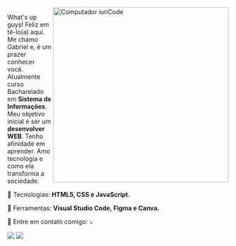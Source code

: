 <img src="https://raw.githubusercontent.com/MicaelliMedeiros/micaellimedeiros/master/image/computer-illustration.png" min-width="400px" max-width="400px" width="400px" align="right" alt="Computador iuriCode">

<p align="left"> 
What's up guys! Feliz em tê-lo(a) aqui. Me chamo Gabriel e, é um prazer conhecer você. Atualmente curso Bacharelado em <strong>Sistema de Informações</strong>.Meu objetivo inicial é ser um <strong>desenvolver WEB</strong>. Tenho afinidade em aprender. Amo tecnologia e como ela transforma a sociedade.

<p align="left">
  🦄 Tecnologias: <strong>HTML5, CSS e JavaScript.</strong>
</p>

<p align="left">
  💼 Ferramentas: <strong>Visual Studio Code, Figma e Canva.</strong>
</p>

<p align="left">
  💌 Entre em contato comigo: ⤵️
</p>

<p align="left">
  <a href="mailto:lucasgabrielgt758@gmail.com" target="_blank" rel="noopener noreferrer" alt="Gmail">
  <img src="https://img.shields.io/badge/-Gmail-FF0000?style=flat-square&labelColor=FF0000&logo=gmail&logoColor=white&link=lucasgabrielgt758@gmail.com" /></a>

  <a href="https://www.linkedin.com/in/gabriel-l-a551a2188/" target="_blank" rel="noopener noreferrer"  alt="Linkedin">
  <img src="https://img.shields.io/badge/-Linkedin-0e76a8?style=flat-square&logo=Linkedin&logoColor=white&link=https://www.linkedin.com/in/gabriel-l-a551a2188/" /></a>

</p>  
